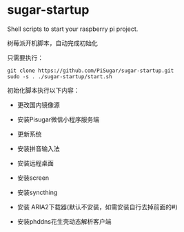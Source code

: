 # sugar-startup
Shell scripts to start your raspberry pi project. 

树莓派开机脚本，自动完成初始化

只需要执行：
```
git clone https://github.com/PiSugar/sugar-startup.git
sudo -s . ./sugar-startup/start.sh
```
初始化脚本执行以下内容：


* 更改国内镜像源

* 安装Pisugar微信小程序服务端

* 更新系统

* 安装拼音输入法

* 安装远程桌面

* 安装screen

* 安装syncthing

* 安装 ARIA2下载器(默认不安装，如需安装自行去掉前面的#)

* 安装phddns花生壳动态解析客户端
